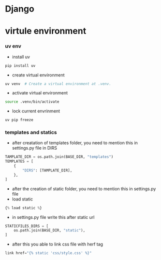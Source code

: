 # Django 

# virtule environment
### uv env
- install uv
```bash
pip install uv
```
- create virtual environment
```bash
uv venv  # Create a virtual environment at .venv.
```
- activate virtual environment
```bash
source .venv/bin/activate
```
- lock current envrinment
```bash
uv pip freeze
```

### templates and statics
- after creatation of templates folder, you need to mention this in settings.py file in DIRS 
```python
TAMPLATE_DIR = os.path.join(BASE_DIR, "templates")
TEMPLATES = [
    {
        "DIRS": [TAMPLATE_DIR],
    },
]
```
- after the creation of static folder, you need to mention this in settings.py file
- load static 
```python
{% load static %}
```
- in settings.py file write this after static url
```python
STATICFILES_DIRS = [
    os.path.join(BASE_DIR, "static"),
]
```
- after this you able to link css file with herf tag
```python
link href="{% static 'css/style.css' %}"
```

